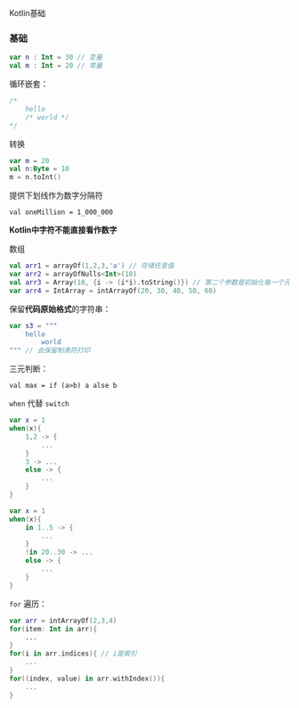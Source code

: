 Kotlin基础

### 基础

```kotlin
var n : Int = 30 // 变量
val m : Int = 20 // 常量
```

循环嵌套：

```kotlin
/*
	hello
	/* world */
*/
```

转换

```kotlin
var m = 20
val n:Byte = 10
m = n.toInt()
```

提供下划线作为数字分隔符

`val oneMillion = 1_000_000`

**Kotlin中字符不能直接看作数字**

数组

```kotlin
val arr1 = arrayOf(1,2,3,'a') // 存储任意值
var arr2 = arrayOfNulls<Int>(10) 
val arr3 = Array(10, {i -> (i*i).toString()}) // 第二个参数是初始化每一个元素的值
var arr4 = IntArray = intArrayOf(20, 30, 40, 50, 60)
```

保留**代码原始格式**的字符串：

```kotlin
var s3 = """
	hello
		world
""" // 会保留制表符打印
```

三元判断：

`val max = if (a>b) a alse b`

`when` 代替 `switch`

```kotlin
var x = 1
when(x){
	1,2 -> {
		...
	}
	3 -> ...
	else -> {
		...
	}
}
```

```kotlin
var x = 1
when(x){
	in 1..5 -> {
		...
	}
	!in 20..30 -> ...
	else -> {
		...
	}
}
```

`for` 遍历：

```kotlin
var arr = intArrayOf(2,3,4)
for(item: Int in arr){
	,,,
}
for(i in arr.indices){ // i是索引
	...
}
for((index, value) in arr.withIndex()){
	...
}
```